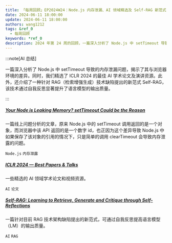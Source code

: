 ```yaml
---
title: 「每周回顾」EP2024W24：Node.js 内存泄漏、AI 领域精选及 Self-RAG 新范式
date: 2024-06-11 18:00:00
update: 2024-06-11 18:00:00
authors: wang1212
tags: &ref_0
  - 每周回顾
keywords: *ref_0
description: 2024 年第 24 周的回顾，一篇深入分析了 Node.js 中 setTimeout 导致的内存泄漏问题，揭示了其与浏览器环境的差异。同时，我们精选了 ICLR 2024 的最佳 AI 学术论文及演讲资源。此外，还介绍了一种针对 RAG（检索增强生成）技术缺陷提出的新范式 Self-RAG，该技术通过自我反思显著提升了语言模型的输出质量。
---
```


:::note[AI 总结]

一篇深入分析了 Node.js 中 setTimeout 导致的内存泄漏问题，揭示了其与浏览器环境的差异。同时，我们精选了 ICLR 2024 的最佳 AI 学术论文及演讲资源。此外，还介绍了一种针对 RAG（检索增强生成）技术缺陷提出的新范式 Self-RAG，该技术通过自我反思显著提升了语言模型的输出质量。

:::

<!-- truncate -->

##### [Your Node is Leaking Memory? setTimeout Could be the Reason](https://lucumr.pocoo.org/2024/6/5/node-timeout/)

一篇线上问题分析的文章，原来 Node.js 中的 setTimeout 调用返回的是一个对象，而浏览器中该 API 返回的是一个数字 id，也正因为这个差异导致 Node.js 中如果保存了该对象的引用的情况下，只是简单的调用 clearTimeout 会导致内存泄露的问题。

`Node.js` `内存泄露`

##### [ICLR 2024 — Best Papers & Talks](https://www.latent.space/p/iclr-2024-benchmarks-agents)

一些精选的 AI 领域学术论文和视频资源。

`AI` `论文`

##### [Self-RAG: Learning to Retrieve, Generate and Critique through Self-Reflections](https://selfrag.github.io/)

一篇针对目前 RAG 技术架构缺陷提出的新范式，可通过自我反思提高语言模型（LM）的输出质量。

`AI` `RAG`
